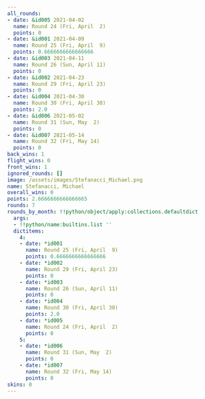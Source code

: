 ```yaml
---
all_rounds:
- date: &id005 2021-04-02
  name: Round 24 (Fri, April  2)
  points: 0
- date: &id001 2021-04-09
  name: Round 25 (Fri, April  9)
  points: 0.6666666666666666
- date: &id003 2021-04-11
  name: Round 26 (Sun, April 11)
  points: 0
- date: &id002 2021-04-23
  name: Round 29 (Fri, April 23)
  points: 0
- date: &id004 2021-04-30
  name: Round 30 (Fri, April 30)
  points: 2.0
- date: &id006 2021-05-02
  name: Round 31 (Sun, May  2)
  points: 0
- date: &id007 2021-05-14
  name: Round 32 (Fri, May 14)
  points: 0
back_wins: 1
flight_wins: 0
front_wins: 1
ignored_rounds: []
image: /assets/images/Stefanacci_Michael.png
name: Stefanacci, Michael
overall_wins: 0
points: 2.6666666666666665
rounds: 7
rounds_by_month: !!python/object/apply:collections.defaultdict
  args:
  - !!python/name:builtins.list ''
  dictitems:
    4:
    - date: *id001
      name: Round 25 (Fri, April  9)
      points: 0.6666666666666666
    - date: *id002
      name: Round 29 (Fri, April 23)
      points: 0
    - date: *id003
      name: Round 26 (Sun, April 11)
      points: 0
    - date: *id004
      name: Round 30 (Fri, April 30)
      points: 2.0
    - date: *id005
      name: Round 24 (Fri, April  2)
      points: 0
    5:
    - date: *id006
      name: Round 31 (Sun, May  2)
      points: 0
    - date: *id007
      name: Round 32 (Fri, May 14)
      points: 0
skins: 0
---
```

